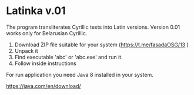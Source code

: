 # Latinka v.01

The program transliterates Cyrillic texts into Latin versions.
Version 0.01 works only for Belarusian Cyrillic.

1) Download ZIP file suitable for your system (https://t.me/fasadaOSG/13 )
2) Unpack it
3) Find executable 'abc' or 'abc.exe' and run it.
4) Follow inside instructions

For run application you need Java 8 installed in your system.

https://java.com/en/download/


